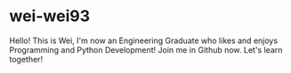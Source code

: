 # wei-wei93

Hello! This is Wei, I'm now an Engineering Graduate who likes and enjoys Programming and Python Development! Join me in Github now. Let's learn together!  
